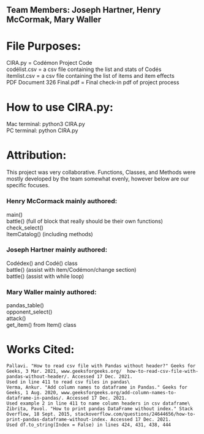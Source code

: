 ## Team Members: Joseph Hartner, Henry McCormak, Mary Waller

# File Purposes:
CIRA.py = Codémon Project Code\
codélist.csv = a csv file containing the list and stats of Codés\
itemlist.csv = a csv file containing the list of items and item effects\
PDF Document 326 Final.pdf = Final check-in pdf of project process

# How to use CIRA.py:
Mac terminal: python3 CIRA.py\
PC terminal: python CIRA.py

# Attribution:
This project was very collaborative. Functions, Classes, and Methods were mostly developed by the team somewhat evenly, however below are our specific focuses.

### Henry McCormack mainly authored:
main()\
battle() (full of block that really should be their own functions)\
check_select()\
ItemCatalog() (including methods)

### Joseph Hartner mainly authored:
Codédex() and Codé() class\
battle() (assist with item/Codémon/change section)\
battle() (assist with while loop)

### Mary Waller mainly authored:
pandas_table()\
opponent_select()\
attack()\
get_item() from Item() class

 # Works Cited:
    Pallavi. "How to read csv file with Pandas without header?" Geeks for Geeks, 3 Mar. 2021, www.geeksforgeeks.org/  how-to-read-csv-file-with-pandas-without-header/. Accessed 17 Dec. 2021.
    Used in line 411 to read csv files in pandas\
    Verma, Ankur. "Add column names to dataframe in Pandas." Geeks for Geeks, 1 Aug. 2020, www.geeksforgeeks.org/add-column-names-to-dataframe-in-pandas/. Accessed 17 Dec. 2021.
    Used example 2 in line 411 to name column headers in csv dataframe\
    Zibrita, Pavol. "How to print pandas DataFrame without index." Stack Overflow, 18 Sept. 2015, stackoverflow.com/questions/24644656/how-to-print-pandas-dataframe-without-index. Accessed 17 Dec. 2021.
    Used df.to_string(Index = False) in lines 424, 431, 438, 444

